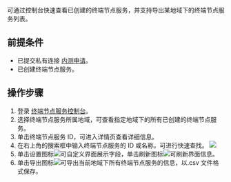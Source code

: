可通过控制台快速查看已创建的终端节点服务，并支持导出某地域下的终端节点服务列表。

## 前提条件
- 已提交私有连接 [内测申请](https://cloud.tencent.com/apply/p/5i6ii4g3lgk)。
- 已创建终端节点服务。

## 操作步骤
1. 登录 [终端节点服务控制台](https://console.cloud.tencent.com/vpc/vpcesvc?rid=1)。
2. 选择终端节点服务所属地域，可查看指定地域下的所有已创建的终端节点服务。
3. 单击终端节点服务 ID，可进入详情页查看详细信息。
4. 在右上角的搜索框中输入终端节点服务的 ID 或名称，可进行快速查找。
	 ![](https://main.qcloudimg.com/raw/78a793f513ba93322057ac5b365e926a.png)
5. 单击设置图标![](https://main.qcloudimg.com/raw/20d62a439f0901f884461dc7925a3027.png)可自定义界面展示字段，单击刷新图标![](https://main.qcloudimg.com/raw/f004a7f0d47c8d2d85d3982d1036b117.png)可刷新界面信息。
6. 单击导出图标![](https://main.qcloudimg.com/raw/745b00c00424a87d26ecbda372cb85af.png)可导出当前地域下所有终端节点服务的信息，以.csv 文件格式保存。
